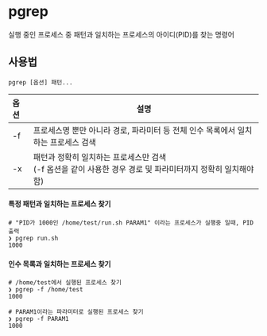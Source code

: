 # pgrep

실행 중인 프로세스 중 패턴과 일치하는 프로세스의 아이디(PID)를 찾는 명령어

## 사용법

``` shell
pgrep [옵션] 패턴...
```

| 옵션 | 설명 |
|:-----|------|
| -f   | 프로세스명 뿐만 아니라 경로, 파라미터 등 전체 인수 목록에서 일치하는 프로세스 검색 |
| -x   | 패턴과 정확히 일치하는 프로세스만 검색<br/>(-f 옵션을 같이 사용한 경우 경로 및 파라미터까지 정확히 일치해야함) |

#### 특정 패턴과 일치하는 프로세스 찾기

``` shell
# "PID가 1000인 /home/test/run.sh PARAM1" 이라는 프로세스가 실행중 일때, PID 출력
❯ pgrep run.sh
1000
```

#### 인수 목록과 일치하는 프로세스 찾기

``` shell
# /home/test에서 실행된 프로세스 찾기
❯ pgrep -f /home/test
1000

# PARAM1이라는 파라미터로 실행된 프로세스 찾기
❯ pgrep -f PARAM1
1000
```
